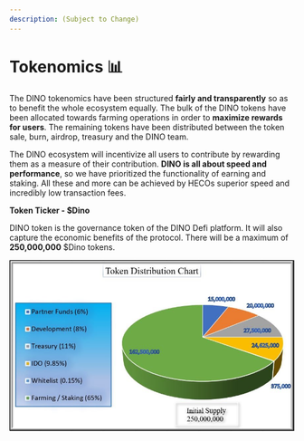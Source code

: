 ```yaml
---
description: (Subject to Change)
---
```


# Tokenomics 📊

The DINO tokenomics have been structured **fairly and transparently** so as to benefit the whole ecosystem equally. The bulk of the DINO tokens have been allocated towards farming operations in order to **maximize rewards for users**. The remaining tokens have been distributed between the token sale, burn, airdrop, treasury and the DINO team.&#x20;

The DINO ecosystem will incentivize all users to contribute by rewarding them as a measure of their contribution. **DINO is all about speed and performance**, so we have prioritized the functionality of earning and staking. All these and more can be achieved by HECOs superior speed and incredibly low transaction fees.

**Token Ticker - $Dino**

DINO token is the governance token of the DINO Defi platform. It will also capture the economic benefits of the protocol. There will be a maximum of **250,000,000** $Dino tokens.

![](<../../.gitbook/assets/image (1).png>)
